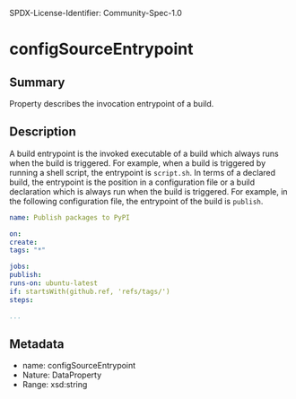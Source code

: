 SPDX-License-Identifier: Community-Spec-1.0

# configSourceEntrypoint

## Summary

Property describes the invocation entrypoint of a build.

## Description

A build entrypoint is the invoked executable of a build which always runs when the build is triggered. For example, when a build is triggered by running a shell script, the entrypoint is `script.sh`. In terms of a declared build, the entrypoint is the position in a configuration file or a build declaration which is always run when the build is triggered. For example, in the following configuration file, the entrypoint of the build is `publish`.

```yaml
name: Publish packages to PyPI

on:
create:
tags: "*"

jobs:
publish:
runs-on: ubuntu-latest
if: startsWith(github.ref, 'refs/tags/')
steps:

...
```

## Metadata

- name: configSourceEntrypoint
- Nature: DataProperty
- Range: xsd:string
